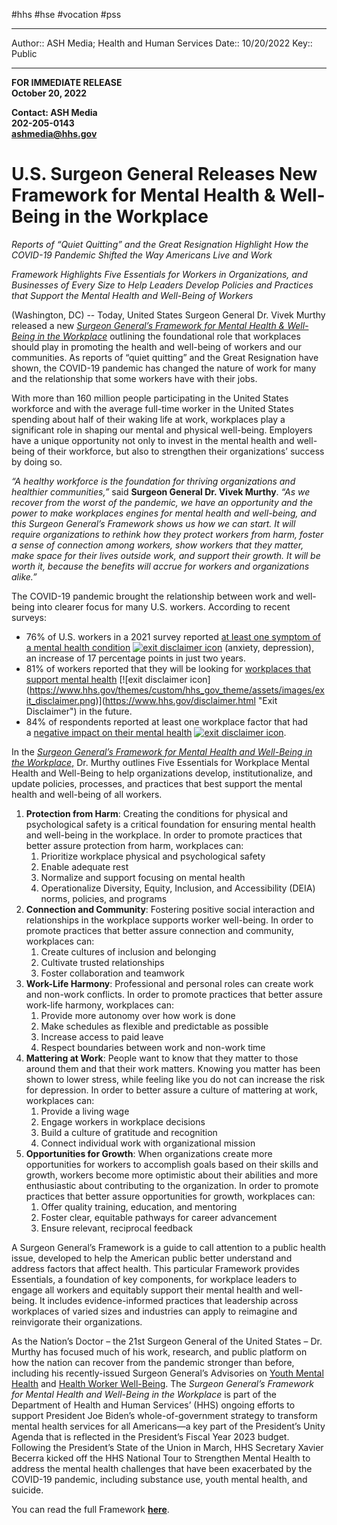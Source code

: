 #hhs #hse #vocation #pss 

---
Author:: ASH Media; Health and Human Services
Date:: 10/20/2022
Key:: Public

---


**FOR IMMEDIATE RELEASE  
October 20, 2022**

**Contact: ASH Media  
202-205-0143  
[ashmedia@hhs.gov](mailto:ashmedia@hhs.gov)**

# U.S. Surgeon General Releases New Framework for Mental Health & Well-Being in the Workplace

_Reports of “Quiet Quitting” and the Great Resignation Highlight How the COVID-19 Pandemic Shifted the Way Americans Live and Work_

_Framework Highlights Five Essentials for Workers in Organizations, and Businesses of Every Size to Help Leaders Develop Policies and Practices that Support the Mental Health and Well-Being of Workers_

(Washington, DC) -- Today, United States Surgeon General Dr. Vivek Murthy released a new [_Surgeon General’s Framework for Mental Health & Well-Being in the Workplace_](https://surgeongeneral.gov/workplace) outlining the foundational role that workplaces should play in promoting the health and well-being of workers and our communities. As reports of “quiet quitting” and the Great Resignation have shown, the COVID-19 pandemic has changed the nature of work for many and the relationship that some workers have with their jobs.

With more than 160 million people participating in the United States workforce and with the average full-time worker in the United States spending about half of their waking life at work, workplaces play a significant role in shaping our mental and physical well-being. Employers have a unique opportunity not only to invest in the mental health and well-being of their workforce, but also to strengthen their organizations’ success by doing so.

_“A healthy workforce is the foundation for thriving organizations and healthier communities,”_ said **Surgeon General Dr. Vivek Murthy**. _“As we recover from the worst of the pandemic, we have an opportunity and the power to make workplaces engines for mental health and well-being, and this Surgeon General’s Framework shows us how we can start. It will require organizations to rethink how they protect workers from harm, foster a sense of connection among workers, show workers that they matter, make space for their lives outside work, and support their growth. It will be worth it, because the benefits will accrue for workers and organizations alike.”_

The COVID-19 pandemic brought the relationship between work and well-being into clearer focus for many U.S. workers. According to recent surveys:

-   76% of U.S. workers in a 2021 survey reported [at least one symptom of a mental health condition](https://www.mindsharepartners.org/mentalhealthatworkreport-2021) [![exit disclaimer icon](https://www.hhs.gov/themes/custom/hhs_gov_theme/assets/images/exit_disclaimer.png)](https://www.hhs.gov/disclaimer.html "Exit Disclaimer") (anxiety, depression), an increase of 17 percentage points in just two years.
-   81% of workers reported that they will be looking for [workplaces that support mental health](https://www.apa.org/pubs/reports/work-well-being/2022-mental-health-support#:~:text=A%20majority%20(81%25)%20of,into%20their%20future%20job%20decisions.) [![exit disclaimer icon](https://www.hhs.gov/themes/custom/hhs_gov_theme/assets/images/exit_disclaimer.png)](https://www.hhs.gov/disclaimer.html "Exit Disclaimer") in the future.
-   84% of respondents reported at least one workplace factor that had a [negative impact on their mental health](https://hbr.org/2021/10/its-a-new-era-for-mental-health-at-work) [![exit disclaimer icon](https://www.hhs.gov/themes/custom/hhs_gov_theme/assets/images/exit_disclaimer.png)](https://www.hhs.gov/disclaimer.html "Exit Disclaimer").

In the [_Surgeon General’s Framework for Mental Health and Well-Being in the Workplace_,](https://surgeongeneral.gov/workplace) Dr. Murthy outlines Five Essentials for Workplace Mental Health and Well-Being to help organizations develop, institutionalize, and update policies, processes, and practices that best support the mental health and well-being of all workers.

1.  **Protection from Harm**: Creating the conditions for physical and psychological safety is a critical foundation for ensuring mental health and well-being in the workplace. In order to promote practices that better assure protection from harm, workplaces can:
    1.  Prioritize workplace physical and psychological safety
    2.  Enable adequate rest
    3.  Normalize and support focusing on mental health
    4.  Operationalize Diversity, Equity, Inclusion, and Accessibility (DEIA) norms, policies, and programs
2.  **Connection and Community**: Fostering positive social interaction and relationships in the workplace supports worker well-being. In order to promote practices that better assure connection and community, workplaces can:
    1.  Create cultures of inclusion and belonging
    2.  Cultivate trusted relationships
    3.  Foster collaboration and teamwork
3.  **Work-Life Harmony**: Professional and personal roles can create work and non-work conflicts. In order to promote practices that better assure work-life harmony, workplaces can:
    1.  Provide more autonomy over how work is done
    2.  Make schedules as flexible and predictable as possible
    3.  Increase access to paid leave
    4.  Respect boundaries between work and non-work time
4.  **Mattering at Work**: People want to know that they matter to those around them and that their work matters. Knowing you matter has been shown to lower stress, while feeling like you do not can increase the risk for depression. In order to better assure a culture of mattering at work, workplaces can:
    1.  Provide a living wage
    2.  Engage workers in workplace decisions
    3.  Build a culture of gratitude and recognition
    4.  Connect individual work with organizational mission
5.  **Opportunities for Growth**: When organizations create more opportunities for workers to accomplish goals based on their skills and growth, workers become more optimistic about their abilities and more enthusiastic about contributing to the organization. In order to promote practices that better assure opportunities for growth, workplaces can:
    1.  Offer quality training, education, and mentoring
    2.  Foster clear, equitable pathways for career advancement
    3.  Ensure relevant, reciprocal feedback

A Surgeon General’s Framework is a guide to call attention to a public health issue, developed to help the American public better understand and address factors that affect health. This particular Framework provides Essentials, a foundation of key components, for workplace leaders to engage all workers and equitably support their mental health and well-being. It includes evidence-informed practices that leadership across workplaces of varied sizes and industries can apply to reimagine and reinvigorate their organizations.

As the Nation’s Doctor – the 21st Surgeon General of the United States – Dr. Murthy has focused much of his work, research, and public platform on how the nation can recover from the pandemic stronger than before, including his recently-issued Surgeon General’s Advisories on [Youth Mental Health](https://www.hhs.gov/about/news/2021/12/07/us-surgeon-general-issues-advisory-on-youth-mental-health-crisis-further-exposed-by-covid-19-pandemic.html) and [Health Worker Well-Being](https://www.hhs.gov/about/news/2022/05/23/new-surgeon-general-advisory-sounds-alarm-on-health-worker-burnout-and-resignation.html). The _Surgeon General’s Framework for Mental Health and Well-Being in the Workplace_ is part of the Department of Health and Human Services’ (HHS) ongoing efforts to support President Joe Biden’s whole-of-government strategy to transform mental health services for all Americans—a key part of the President’s Unity Agenda that is reflected in the President’s Fiscal Year 2023 budget. Following the President’s State of the Union in March, HHS Secretary Xavier Becerra kicked off the HHS National Tour to Strengthen Mental Health to address the mental health challenges that have been exacerbated by the COVID-19 pandemic, including substance use, youth mental health, and suicide.

You can read the full Framework [**here**](https://surgeongeneral.gov/workplace).

###